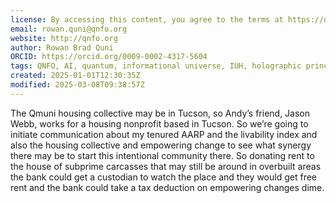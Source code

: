 ```yaml
---
license: By accessing this content, you agree to the terms at https://qnfo.org/LICENSE
email: rowan.quni@qnfo.org
website: http://qnfo.org
author: Rowan Brad Quni
ORCID: https://orcid.org/0009-0002-4317-5604
tags: QNFO, AI, quantum, informational universe, IUH, holographic principle
created: 2025-01-01T12:30:35Z
modified: 2025-03-08T09:38:57Z
---
```


The Qmuni housing collective may be in Tucson, so Andy’s friend, Jason Webb, works for a housing nonprofit based in Tucson. So we’re going to initiate communication about my tenured AARP and the livability index and also the housing collective and empowering change to see what synergy there may be to start this intentional community there. So donating rent to the house of subprime carcasses that may still be around in overbuilt areas the bank could get a custodian to watch the place and they would get free rent and the bank could take a tax deduction on empowering changes dime.
